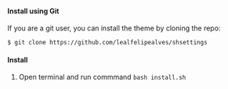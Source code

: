 #### Install using Git

If you are a git user, you can install the theme by cloning the repo:

    $ git clone https://github.com/lealfelipealves/shsettings

#### Install 

1. Open terminal and run commmand `bash install.sh`

